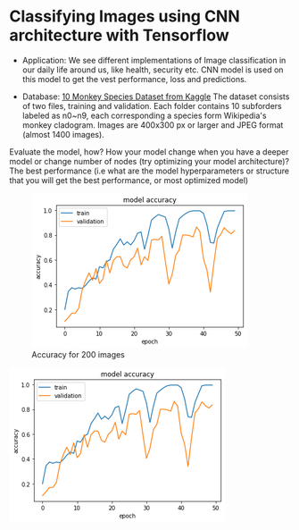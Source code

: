 # Classifying Images using CNN architecture with Tensorflow

 - Application:
We see different implementations of Image classification  in our daily life around us, like health, security etc.
CNN model is used on this model to get the vest performance, loss and predictions.

 - Database:
[10 Monkey Species Dataset from Kaggle](https://www.kaggle.com/slothkong/10-monkey-species)
The dataset consists of two files, training and validation. Each folder contains 10 subforders labeled as n0~n9, each corresponding a species form Wikipedia's monkey cladogram. Images are 400x300 px or larger and JPEG format (almost 1400 images).


Evaluate the model, how?
How your model change when you have a deeper model or change number of nodes (try optimizing your model architecture)?
The best performance (i.e what are the model hyperparameters or structure that you will get the best performance, or most optimized model)

<figure>
  <img src="https://github.com/esevim/Image_Classification/blob/main/200%20image/Accuracy.png?raw=true">
  <figcaption> Accuracy for 200 images </figcaption>
</figure>
 
<img src="https://github.com/esevim/Image_Classification/blob/main/200%20image/Accuracy.png?raw=true" alt="Title 123" />
